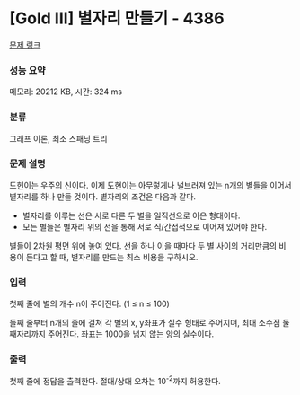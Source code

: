 # [Gold III] 별자리 만들기 - 4386 

[문제 링크](https://www.acmicpc.net/problem/4386) 

### 성능 요약

메모리: 20212 KB, 시간: 324 ms

### 분류

그래프 이론, 최소 스패닝 트리

### 문제 설명

<p>도현이는 우주의 신이다. 이제 도현이는 아무렇게나 널브러져 있는 n개의 별들을 이어서 별자리를 하나 만들 것이다. 별자리의 조건은 다음과 같다.</p>

<ul>
	<li>별자리를 이루는 선은 서로 다른 두 별을 일직선으로 이은 형태이다.</li>
	<li>모든 별들은 별자리 위의 선을 통해 서로 직/간접적으로 이어져 있어야 한다.</li>
</ul>

<p>별들이 2차원 평면 위에 놓여 있다. 선을 하나 이을 때마다 두 별 사이의 거리만큼의 비용이 든다고 할 때, 별자리를 만드는 최소 비용을 구하시오.</p>

### 입력 

 <p>첫째 줄에 별의 개수 n이 주어진다. (1 ≤ n ≤ 100)</p>

<p>둘째 줄부터 n개의 줄에 걸쳐 각 별의 x, y좌표가 실수 형태로 주어지며, 최대 소수점 둘째자리까지 주어진다. 좌표는 1000을 넘지 않는 양의 실수이다.</p>

### 출력 

 <p>첫째 줄에 정답을 출력한다. 절대/상대 오차는 10<sup>-2</sup>까지 허용한다.</p>

